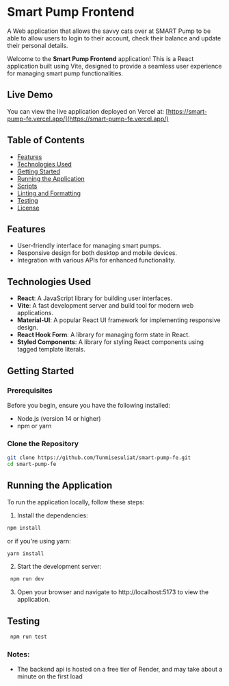 # Smart Pump Frontend

A Web application that allows the savvy cats over at SMART Pump to be able to allow users to login to their account, check their balance and update their personal details.

Welcome to the **Smart Pump Frontend** application! This is a React application built using Vite, designed to provide a seamless user experience for managing smart pump functionalities.

## Live Demo

You can view the live application deployed on Vercel at: [https://smart-pump-fe.vercel.app/](https://smart-pump-fe.vercel.app/)

## Table of Contents

- [Features](#features)
- [Technologies Used](#technologies-used)
- [Getting Started](#getting-started)
- [Running the Application](#running-the-application)
- [Scripts](#scripts)
- [Linting and Formatting](#linting-and-formatting)
- [Testing](#testing)
- [License](#license)

## Features

- User-friendly interface for managing smart pumps.
- Responsive design for both desktop and mobile devices.
- Integration with various APIs for enhanced functionality.

## Technologies Used

- **React**: A JavaScript library for building user interfaces.
- **Vite**: A fast development server and build tool for modern web applications.
- **Material-UI**: A popular React UI framework for implementing responsive design.
- **React Hook Form**: A library for managing form state in React.
- **Styled Components**: A library for styling React components using tagged template literals.

## Getting Started

### Prerequisites

Before you begin, ensure you have the following installed:

- Node.js (version 14 or higher)
- npm or yarn

### Clone the Repository

```bash
git clone https://github.com/Tunmisesuliat/smart-pump-fe.git
cd smart-pump-fe
```

## Running the Application

To run the application locally, follow these steps:

1. Install the dependencies:

```bash
npm install
```

or if you're using yarn:

```bash
yarn install
```

2. Start the development server:

```bash
 npm run dev
```

3. Open your browser and navigate to http://localhost:5173 to view the application.

## Testing

```bash
 npm run test
```


### Notes:
- The backend api is hosted on a free tier of Render, and may take about a minute on the first load
